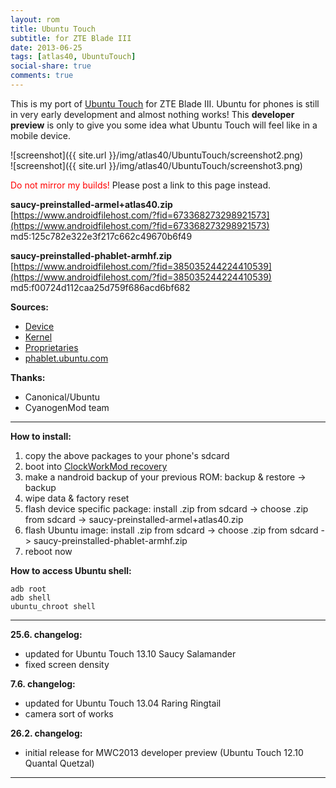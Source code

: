 ```yaml
---
layout: rom
title: Ubuntu Touch
subtitle: for ZTE Blade III
date: 2013-06-25
tags: [atlas40, UbuntuTouch]
social-share: true
comments: true
---
```


This is my port of [Ubuntu Touch](http://www.ubuntu.com/phone) for ZTE Blade III. Ubuntu for phones is still in very early development and almost nothing works! This **developer preview** is only to give you some idea what Ubuntu Touch will feel like in a mobile device.

![screenshot]({{ site.url }}/img/atlas40/UbuntuTouch/screenshot2.png)  
![screenshot]({{ site.url }}/img/atlas40/UbuntuTouch/screenshot3.png)

<span style="color:#FF0000;">Do not mirror my builds!</span> Please post a link to this page instead.

**saucy-preinstalled-armel+atlas40.zip**  
[https://www.androidfilehost.com/?fid=673368273298921573](https://www.androidfilehost.com/?fid=673368273298921573)  
md5:125c782e322e3f217c662c49670b6f49

**saucy-preinstalled-phablet-armhf.zip**  
[https://www.androidfilehost.com/?fid=385035244224410539](https://www.androidfilehost.com/?fid=385035244224410539)  
md5:f00724d112caa25d759f686acd6bf682

**Sources:**

- [Device](https://github.com/KonstaT/android_device_zte_atlas40/tree/ubuntu)
- [Kernel](https://github.com/KonstaT/zte-kernel-msm7x27a/tree/ubuntu)
- [Proprietaries](https://github.com/KonstaT/proprietary_vendor_zte)
- [phablet.ubuntu.com](http://phablet.ubuntu.com/gitweb)

**Thanks:**

- Canonical/Ubuntu
- CyanogenMod team

----

**How to install:**

1. copy the above packages to your phone's sdcard
2. boot into [ClockWorkMod recovery](/devices/atlas40/CWM)
3. make a nandroid backup of your previous ROM: backup & restore -> backup
4. wipe data & factory reset
5. flash device specific package: install .zip from sdcard -> choose .zip from sdcard -> saucy-preinstalled-armel+atlas40.zip
6. flash Ubuntu image: install .zip from sdcard -> choose .zip from sdcard -> saucy-preinstalled-phablet-armhf.zip
7. reboot now

**How to access Ubuntu shell:**

```
adb root
adb shell
ubuntu_chroot shell
```

----

**25.6. changelog:**

- updated for Ubuntu Touch 13.10 Saucy Salamander
- fixed screen density

**7.6. changelog:**

- updated for Ubuntu Touch 13.04 Raring Ringtail
- camera sort of works

**26.2. changelog:**

- initial release for MWC2013 developer preview (Ubuntu Touch 12.10 Quantal Quetzal)

----
